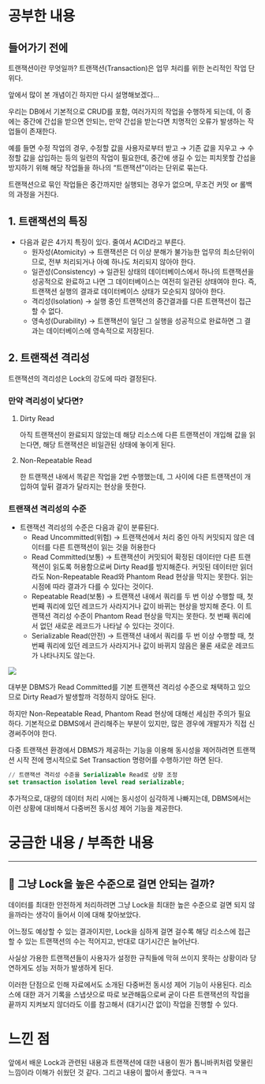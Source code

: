 # 공부한 내용

## 들어가기 전에

트랜잭션이란 무엇일까? 트랜잭션(Transaction)은 업무 처리를 위한 논리적인 작업 단위다.

앞에서 많이 본 개념이긴 하지만 다시 설명해보겠다…

우리는 DB에서 기본적으로 CRUD를 포함, 여러가지의 작업을 수행하게 되는데, 이 중에는 중간에 간섭을 받으면 안되는, 만약 간섭을 받는다면 치명적인 오류가 발생하는 작업들이 존재한다.

예를 들면 수정 작업의 경우, 수정할 값을 사용자로부터 받고 → 기존 값을 지우고 → 수정할 값을 삽입하는 등의 일련의 작업이 필요한데, 중간에 생길 수 있는 피치못할 간섭을 방지하기 위해 해당 작업들을 하나의 “트랜잭션”이라는 단위로 묶는다.

트랜잭션으로 묶인 작업들은 중간까지만 실행되는 경우가 없으며, 무조건 커밋 or 롤백의 과정을 거친다.

## 1. 트랜잭션의 특징

- 다음과 같은 4가지 특징이 있다. 줄여서 ACID라고 부른다.
  - 원자성(Atomicity) → 트랜잭션은 더 이상 분해가 불가능한 업무의 최소단위이므로, 전부 처리되거나 아예 하나도 처리되지 않아야 한다.
  - 일관성(Consistency) → 일관된 상태의 데이터베이스에서 하나의 트랜잭션을 성공적으로 완료하고 나면 그 데이터베이스는 여전히 일관된 상태여야 한다. 즉, 트랜잭션 실행의 결과로 데이터베이스 상태가 모순되지 않아야 한다.
  - 격리성(Isolation) → 실행 중인 트랜잭션의 중간결과를 다른 트랜잭션이 접근할 수 없다.
  - 영속성(Durability) → 트랜잭션이 일단 그 실행을 성공적으로 완료하면 그 결과는 데이터베이스에 영속적으로 저장된다.

## 2. 트랜잭션 격리성

트랜잭션의 격리성은 Lock의 강도에 따라 결정된다.

### 만약 격리성이 낮다면?

1. Dirty Read

   아직 트랜잭션이 완료되지 않았는데 해당 리소스에 다른 트랜잭션이 개입해 값을 읽는다면, 해당 트랜잭션은 비일관된 상태에 놓이게 된다.

2. Non-Repeatable Read

   한 트랜잭션 내에서 똑같은 작업을 2번 수행했는데, 그 사이에 다른 트랜잭션이 개입하여 앞뒤 결과가 달라지는 현상을 뜻한다.

### 트랜잭션 격리성의 수준

- 트랜잭션 격리성의 수준은 다음과 같이 분류된다.
  - Read Uncommitted(위험) → 트랜잭션에서 처리 중인 아직 커밋되지 않은 데이터를 다른 트랜잭션이 읽는 것을 허용한다
  - Read Committed(보통) → 트랜잭션이 커밋되어 확정된 데이터만 다른 트랜잭션이 읽도록 허용함으로써 Dirty Read를 방지해준다. 커밋된 데이터만 읽더라도 Non-Repeatable Read와 Phantom Read 현상을 막지는 못한다. 읽는 시점에 따라 결과가 다를 수 있다는 것이다.
  - Repeatable Read(보통) → 트랜잭션 내에서 쿼리를 두 번 이상 수행할 때, 첫 번째 쿼리에 있던 레코드가 사라지거나 값이 바뀌는 현상을 방지해 준다. 이 트랜잭션 격리성 수준이 Phantom Read 현상을 막지는 못한다. 첫 번째 쿼리에서 없던 새로운 레코드가 나타날 수 있다는 것이다.
  - Serializable Read(안전) → 트랜잭션 내에서 쿼리를 두 번 이상 수행할 때, 첫 번째 쿼리에 있던 레코드가 사라지거나 값이 바뀌지 않음은 물론 새로운 레코드가 나타나지도 않는다.

![](https://prod-files-secure.s3.us-west-2.amazonaws.com/5486ac02-837a-4340-b853-a8cd7b03f65f/f83fffdd-b738-4052-8111-613973978e85/%E1%84%89%E1%85%B3%E1%84%8F%E1%85%B3%E1%84%85%E1%85%B5%E1%86%AB%E1%84%89%E1%85%A3%E1%86%BA_2024-04-16_%E1%84%8B%E1%85%A9%E1%84%92%E1%85%AE_4.13.34.png)

대부분 DBMS가 Read Committed를 기본 트랜잭션 격리성 수준으로 채택하고 있으므로 Dirty Read가 발생할까 걱정하지 않아도 된다.

하지만 Non-Repeatable Read, Phantom Read 현상에 대해선 세심한 주의가 필요하다. 기본적으로 DBMS에서 관리해주는 부분이 있지만, 많은 경우에 개발자가 직접 신경써주어야 한다.

다중 트랜잭션 환경에서 DBMS가 제공하는 기능을 이용해 동시성을 제어하려면 트랜잭션 시작 전에 명시적으로 Set Transaction 명령어를 수행하기만 하면 된다.

```sql
// 트랜잭션 격리성 수준을 Serializable Read로 상향 조정
set transaction isolation level read serializable;
```

추가적으로, 대량의 데이터 처리 시에는 동시성이 심각하게 나빠지는데, DBMS에서는 이런 상황에 대비해서 다중버전 동시성 제어 기능을 제공한다.

# 궁금한 내용 / 부족한 내용

---

## 🤔 그냥 Lock을 높은 수준으로 걸면 안되는 걸까?

데이터를 최대한 안전하게 처리하려면 그냥 Lock을 최대한 높은 수준으로 걸면 되지 않을까라는 생각이 들어서 이에 대해 찾아보았다.

어느정도 예상할 수 있는 결과이지만, Lock을 심하게 걸면 걸수록 해당 리소스에 접근할 수 있는 트랜잭션의 수는 적어지고, 반대로 대기시간은 늘어난다.

사실상 가용한 트랜잭션들이 사용자가 설정한 규칙들에 막혀 쓰이지 못하는 상황이라 당연하게도 성능 저하가 발생하게 된다.

이러한 단점으로 인해 자료에서도 소개된 다중버전 동시성 제어 기능이 사용된다. 리소스에 대한 과거 기록을 스냅샷으로 따로 보관해둠으로써 굳이 다른 트랜잭션의 작업을 끝까지 지켜보지 않더라도 이를 참고해서 (대기시간 없이) 작업을 진행할 수 있다.

# 느낀 점

앞에서 배운 Lock과 관련된 내용과 트랜잭션에 대한 내용이 뭔가 톱니바퀴처럼 맞물린 느낌이라 이해가 쉬웠던 것 같다. 그리고 내용이 짧아서 좋았다. ㅋㅋㅋ
